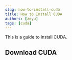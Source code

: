 ```yaml
---
slug: how-to-install-cuda
title: How to Install CUDA
authors: [zeyu]
tags: [cuda]
---
```


This is a guide to install CUDA.

<!-- truncate -->

## Download CUDA